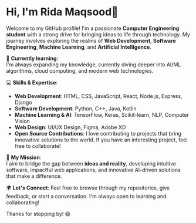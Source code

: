 # Hi, I'm Rida Maqsood👋

Welcome to my GitHub profile! I'm a passionate **Computer Engineering student** with a strong drive for bringing ideas to life through technology. My journey involves exploring the realms of **Web Development**, **Software Engineering**, **Machine Learning**, and **Artificial Intelligence**.

🌱 **Currently learning**:  
I'm always expanding my knowledge, currently diving deeper into AI/ML algorithms, cloud computing, and modern web technologies.

💻 **Skills & Expertise**:
- **Web Development**: HTML, CSS, JavaScript, React, Node.js, Express, Django
- **Software Development**: Python, C++, Java, Kotlin
- **Machine Learning & AI**: TensorFlow, Keras, Scikit-learn, NLP, Computer Vision
- **Web Design**: UI/UX Design, Figma, Adobe XD
- **Open Source Contributions**: I love contributing to projects that bring innovative solutions to the world. If you have an interesting project, feel free to collaborate!

🚀 **My Mission**:  
I aim to bridge the gap between **ideas and reality**, developing intuitive software, impactful web applications, and innovative AI-driven solutions that make a difference.

🌍 **Let's Connect**:
Feel free to browse through my repositories, give feedback, or start a conversation. I'm always open to learning and collaborating!

Thanks for stopping by! 😄


